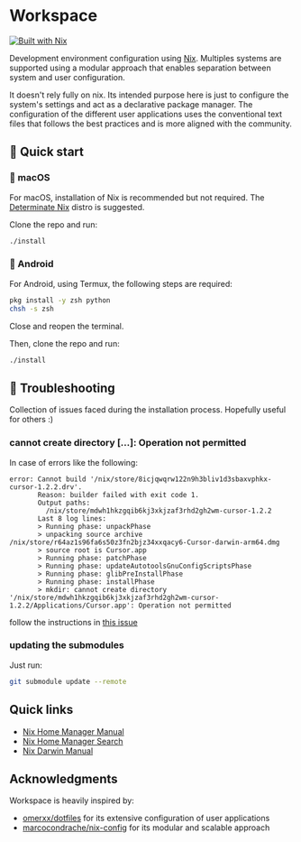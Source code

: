 # Workspace

[![Built with Nix](https://img.shields.io/badge/Built_With-Nix-5277C3.svg?logo=nixos&labelColor=73C3D5)](https://nixos.org)

Development environment configuration using [Nix](https://nixos.org). Multiples
systems are supported using a modular approach that enables separation between
system and user configuration.

It doesn't rely fully on nix. Its intended purpose here is just to configure the
system's settings and act as a declarative package manager. The configuration of
the different user applications uses the conventional text files that follows
the best practices and is more aligned with the community.

## 🚀 Quick start

### 🍏 macOS

For macOS, installation of Nix is recommended but not required. The
[Determinate Nix](https://determinate.systems/nix-installer/) distro is suggested.

Clone the repo and run:

```sh
./install
```

### 📱 Android

For Android, using Termux, the following steps are required:

```sh
pkg install -y zsh python
chsh -s zsh
```

Close and reopen the terminal.

Then, clone the repo and run:

```sh
./install
```

## 🔧 Troubleshooting

Collection of issues faced during the installation process. Hopefully useful for
others :)

### cannot create directory [...]: Operation not permitted

In case of errors like the following:

```
error: Cannot build '/nix/store/8icjqwqrw122n9h3bliv1d3sbaxvphkx-cursor-1.2.2.drv'.
       Reason: builder failed with exit code 1.
       Output paths:
         /nix/store/mdwh1hkzgqib6kj3xkjzaf3rhd2gh2wm-cursor-1.2.2
       Last 8 log lines:
       > Running phase: unpackPhase
       > unpacking source archive /nix/store/r64az1s96fa6s50z3fn2bjz34xxqacy6-Cursor-darwin-arm64.dmg
       > source root is Cursor.app
       > Running phase: patchPhase
       > Running phase: updateAutotoolsGnuConfigScriptsPhase
       > Running phase: glibPreInstallPhase
       > Running phase: installPhase
       > mkdir: cannot create directory '/nix/store/mdwh1hkzgqib6kj3xkjzaf3rhd2gh2wm-cursor-1.2.2/Applications/Cursor.app': Operation not permitted
```

follow the instructions in [this issue](https://github.com/nix-darwin/nix-darwin/issues/1315#issuecomment-2821371305)

### updating the submodules

Just run:

```sh
git submodule update --remote
```

## Quick links

- [Nix Home Manager Manual](https://daiderd.com/nix-darwin/manual/index.html)
- [Nix Home Manager Search](https://home-manager-options.extranix.com/release=master)
- [Nix Darwin Manual](https://daiderd.com/nix-darwin/manual/index.html)

## Acknowledgments

Workspace is heavily inspired by:

- [omerxx/dotfiles](https://github.com/omerxx/dotfiles) for its extensive
  configuration of user applications
- [marcocondrache/nix-config](https://github.com/marcocondrache/nix-config) for
  its modular and scalable approach
